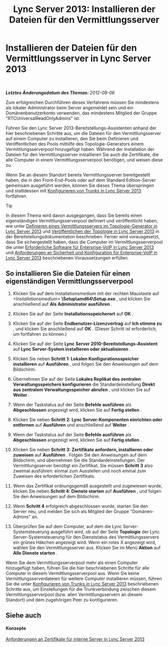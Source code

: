 ﻿---
title: 'Lync Server 2013: Installieren der Dateien für den Vermittlungsserver'
TOCTitle: Installieren der Dateien für den Vermittlungsserver
ms:assetid: f0f7dd15-58e1-40fd-aa7e-6db50ceafacd
ms:mtpsurl: https://technet.microsoft.com/de-de/library/Gg412998(v=OCS.15)
ms:contentKeyID: 49295855
ms.date: 05/19/2016
mtps_version: v=OCS.15
ms.translationtype: HT
---

# Installieren der Dateien für den Vermittlungsserver in Lync Server 2013

 

_**Letztes Änderungsdatum des Themas:** 2012-08-06_

Zum erfolgreichen Durchführen dieses Verfahrens müssen Sie mindestens als lokaler Administrator beim Server angemeldet sein und ein Domänenbenutzerkonto verwenden, das mindestens Mitglied der Gruppe "RTCUniversalReadOnlyAdmins" ist.

Führen Sie den Lync Server 2013-Bereitstellungs-Assistenten anhand der hier beschriebenen Schritte aus, um die Dateien für den Vermittlungsserver auf einem Computer zu installieren, den Sie beim Definieren und Veröffentlichen des Pools mithilfe des Topologie-Generators einem Vermittlungsserverpool hinzugefügt haben. Während der Installation der Dateien für den Vermittlungsserver installieren Sie auch die Zertifikate, die alle Computer in einem Vermittlungsserverpool benötigen, und weisen diese zu.

Wenn Sie an diesem Standort bereits Vermittlungsserver bereitgestellt haben, die in den Front-End-Pools oder auf dem Standard Edition-Server gemeinsam ausgeführt werden, können Sie dieses Thema überspringen und stattdessen mit [Konfigurieren von Trunks in Lync Server 2013](lync-server-2013-configuring-trunks.md) fortfahren.


> [!TIP]
> In diesem Thema wird davon ausgegangen, dass Sie bereits einen eigenständigen Vermittlungsserverpool definiert und veröffentlicht haben, wie unter <A href="lync-server-2013-define-a-mediation-server-in-topology-builder.md">Definieren eines Vermittlungsservers im Topologie-Generator in Lync Server 2013</A> und <A href="lync-server-2013-publish-the-topology.md">Veröffentlichen der Topologie in Lync Server 2013</A> in der Bereitstellungsdokumentation beschrieben. Ferner wird vorausgesetzt, dass Sie sichergestellt haben, dass die Computer im Vermittlungsserverpool die unter <A href="lync-server-2013-software-prerequisites-for-enterprise-voice.md">Erforderliche Software für Enterprise-VoIP in Lync Server 2013</A> und <A href="lync-server-2013-security-and-configuration-prerequisites-for-enterprise-voice.md">Anforderungen an Sicherheit und Konfiguration für Enterprise-VoIP in Lync Server 2013</A> beschriebenen Voraussetzungen erfüllen.



## So installieren Sie die Dateien für einen eigenständigen Vermittlungsserverpool

1.  Klicken Sie auf dem Installationsmedium mit der rechten Maustaste auf *\<Installationsmedium\>* **\\Setup\\amd64\\Setup.exe** , und klicken Sie anschließend auf **Als Administrator ausführen** .

2.  Klicken Sie auf der Seite **Installationsspeicherort** auf **OK** .

3.  Klicken Sie auf der Seite **Endbenutzer-Lizenzvertrag** auf **Ich stimme zu** , und klicken Sie anschließend auf **OK** . (Dieser Schritt ist erforderlich, um fortfahren zu können.)

4.  Klicken Sie auf der Seite **Lync Server 2010-Bereitstellungs-Assistent** auf **Lync Server-System installieren oder aktualisieren** .

5.  Klicken Sie neben **Schritt 1: Lokalen Konfigurationsspeicher installieren** auf **Ausführen** , und folgen Sie den Anweisungen auf dem Bildschirm.

6.  Übernehmen Sie auf der Seite **Lokales Replikat des zentralen Verwaltungsspeichers konfigurieren** die Standardeinstellung **Direkt aus zentralem Verwaltungsspeicher abrufen** , und klicken Sie auf **Weiter** .

7.  Wenn der Taskstatus auf der Seite **Befehle ausführen** als **Abgeschlossen** angezeigt wird, klicken Sie auf **Fertig stellen** .

8.  Klicken Sie neben **Schritt 2: Lync Server-Komponenten einrichten oder entfernen** auf **Ausführen** und anschließend auf **Weiter** .

9.  Wenn der Taskstatus auf der Seite **Befehle ausführen** als **Abgeschlossen** angezeigt wird, klicken Sie auf **Fertig stellen** .

10. Klicken Sie neben **Schritt 3: Zertifikate anfordern, installieren oder zuweisen** auf **Ausführen** . Folgen Sie den Anweisungen auf dem Bildschirm, und übernehmen Sie die Standardeinstellungen. Der Vermittlungsserver benötigt ein Zertifikat, Sie müssen **Schritt 3** also zweimal ausführen: einmal zum Ausstellen und noch einmal zum Zuweisen des erforderlichen Zertifikats.

11. Wenn das Zertifikat ordnungsgemäß ausgestellt und zugewiesen wurde, klicken Sie neben **Schritt 4: Dienste starten** auf **Ausführen** , und folgen Sie den Anweisungen auf dem Bildschirm.

12. Wenn **Schritt 4** erfolgreich abgeschlossen wurde, starten Sie den Server neu, und melden Sie sich als Mitglied der Gruppe "Domänen-Admins" an.

13. Überprüfen Sie auf dem Computer, auf dem die Lync Server-Systemsteuerung ausgeführt wird, ob auf der Seite **Topologie** der Lync Server-Systemsteuerung für den Dienststatus des Vermittlungsservers ein grünes Häkchen angezeigt wird. Wenn ein rotes X angezeigt wird, wählen Sie den Vermittlungsserver aus. Klicken Sie im Menü **Aktion** auf **Alle Dienste starten** .

Wenn Sie dem Vermittlungsserverpool mehr als einen Computer hinzugefügt haben, führen Sie die hier beschriebenen Schritte für alle Computer in diesem Vermittlungsserverpool aus. Wenn Sie keine Vermittlungsserverdateien für weitere Computer installieren müssen, führen Sie die unter [Konfigurieren von Trunks in Lync Server 2013](lync-server-2013-configuring-trunks.md) beschriebenen Schritte aus, um Einstellungen für die Trunkverbindung zwischen diesem Vermittlungsserverpool (bzw. allen Vermittlungsservern an diesem Standort) und dem zugehörigen Peer zu konfigurieren.

## Siehe auch

#### Konzepte

[Anforderungen an Zertifikate für interne Server in Lync Server 2013](lync-server-2013-certificate-requirements-for-internal-servers.md)

